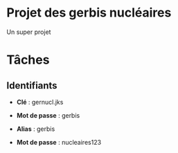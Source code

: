 # Projet des gerbis nucléaires
Un super projet

#  Tâches

## Identifiants

- __Clé__ : gernucl.jks
- __Mot de passe__ : gerbis

- __Alias__ : gerbis
- __Mot de passe__ : nucleaires123
